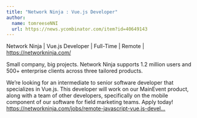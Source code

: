 ```yaml
---
title: "Network Ninja : Vue.js Developer"
author:
  name: tomreeseNNI
  url: https://news.ycombinator.com/item?id=40649143
---
```

Network Ninja | Vue.js Developer | Full-Time | Remote | <a href="https:&#x2F;&#x2F;networkninja.com&#x2F;" rel="nofollow">https:&#x2F;&#x2F;networkninja.com&#x2F;</a>

Small company, big projects. Network Ninja supports 1.2 million users and 500+ enterprise clients across three tailored products.

We’re looking for an intermediate to senior software developer that specializes in Vue.js. This developer will work on our MainEvent product, along with a team of other developers, specifically on the mobile component of our software for field marketing teams. Apply today! <a href="https:&#x2F;&#x2F;networkninja.com&#x2F;jobs&#x2F;remote-javascript-vue.js-developer&#x2F;" rel="nofollow">https:&#x2F;&#x2F;networkninja.com&#x2F;jobs&#x2F;remote-javascript-vue.js-devel...</a>
